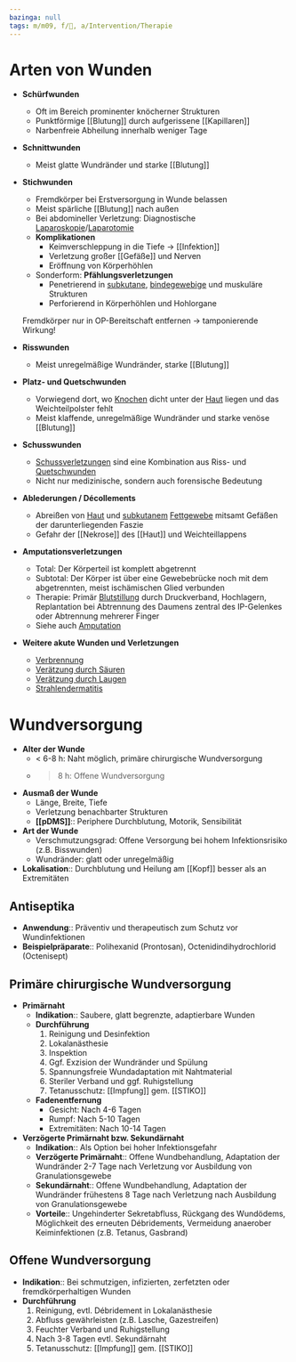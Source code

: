 ```yaml
---
bazinga: null
tags: m/m09, f/🧴, a/Intervention/Therapie
---
```



# Arten von Wunden

- **Schürfwunden**
    - Oft im Bereich prominenter knöcherner Strukturen
    - Punktförmige [[Blutung]] durch aufgerissene [[Kapillaren]]
    - Narbenfreie Abheilung innerhalb weniger Tage
- **Schnittwunden**
    - Meist glatte Wundränder und starke [[Blutung]]
- **Stichwunden**
    - Fremdkörper bei Erstversorgung in Wunde belassen
    - Meist spärliche [[Blutung]] nach außen
    - Bei abdomineller Verletzung: Diagnostische [Laparoskopie](https://next.amboss.com/de/article/B50zmg#Zd66f220d5099e1db3ae9d87d2ea94af9)/[Laparotomie](https://next.amboss.com/de/article/Cl0q_T#Zb6427bd847323062cfc03d34710897ca)
    - **Komplikationen**
        - Keimverschleppung in die Tiefe → [[Infektion]]
        - Verletzung großer [[Gefäße]] und Nerven
        - Eröffnung von Körperhöhlen
    - Sonderform: **Pfählungsverletzungen**
        - Penetrierend in [subkutane](https://next.amboss.com/de/article/so0tWS#Zc645c009cafafe646f97d164898c6340), [bindegewebige](https://next.amboss.com/de/article/Bo0zVS#Z9b35b49da38e360fb2c22d12073ae361) und muskuläre Strukturen
        - Perforierend in Körperhöhlen und Hohlorgane

    Fremdkörper nur in OP-Bereitschaft entfernen → tamponierende Wirkung!

- **Risswunden**
    - Meist unregelmäßige Wundränder, starke [[Blutung]]
- **Platz- und Quetschwunden**
    - Vorwiegend dort, wo [Knochen](https://next.amboss.com/de/article/2o0TYS#Z444ab572e7533791ae5aee8776cae0d3) dicht unter der [Haut](https://next.amboss.com/de/article/so0tWS#Z2153f24c4afbc3a6de8eab6eb460127f) liegen und das Weichteilpolster fehlt
    - Meist klaffende, unregelmäßige Wundränder und starke venöse [[Blutung]]
- **Schusswunden**
    - [Schussverletzungen](https://next.amboss.com/de/article/_P05hT#Za5b65490dddd5e965ab6623bc2c7022d) sind eine Kombination aus Riss- und [Quetschwunden](https://next.amboss.com/de/article/ph0LUf#Zcbe97559dea8f71bcc9671778e0a41f8)
    - Nicht nur medizinische, sondern auch forensische Bedeutung
- **Ablederungen / Décollements**
    - Abreißen von [Haut](https://next.amboss.com/de/article/so0tWS#Z2153f24c4afbc3a6de8eab6eb460127f) und [subkutanem](https://next.amboss.com/de/article/so0tWS#Zc645c009cafafe646f97d164898c6340) [Fettgewebe](https://next.amboss.com/de/article/6p0jqS#Z963bb322c5097b04f4befc18631f9a6c) mitsamt Gefäßen der darunterliegenden Faszie
    - Gefahr der [[Nekrose]] des [[Haut]] und Weichteillappens
- **Amputationsverletzungen**
    - Total: Der Körperteil ist komplett abgetrennt
    - Subtotal: Der Körper ist über eine Gewebebrücke noch mit dem abgetrennten, meist ischämischen Glied verbunden
    - Therapie: Primär [Blutstillung](https://next.amboss.com/de/article/_K05QS#Z4e5c735be3c3acde1ef2192c18865ab5) durch Druckverband, Hochlagern, Replantation bei Abtrennung des Daumens zentral des IP-Gelenkes oder Abtrennung mehrerer Finger
    - Siehe auch [Amputation](https://next.amboss.com/de/article/vl0AAT#Zc1f40bd23bcce41c743d098eaa88dfea)
- **Weitere akute Wunden und Verletzungen**
    - [Verbrennung](https://next.amboss.com/de/article/Jh0sUf#Z26d745a6b2852492d38630fb04e63aa7)
    - [Verätzung durch Säuren](https://next.amboss.com/de/article/Jh0sUf#Z3d3a86feaa4749bdcbf2f222c32275fe)
    - [Verätzung durch Laugen](https://next.amboss.com/de/article/Jh0sUf#Z3d3a86feaa4749bdcbf2f222c32275fe)
    - [Strahlendermatitis](https://next.amboss.com/de/article/Jh0sUf#Z7afea541b812e7638f5da37efee7f914)

# Wundversorgung

- **Alter der Wunde**
    - < 6-8 h: Naht möglich, primäre chirurgische Wundversorgung
    - > 8 h: Offene Wundversorgung
- **Ausmaß der Wunde**
    - Länge, Breite, Tiefe
    - Verletzung benachbarter Strukturen
    - **[[pDMS]]**:: Periphere Durchblutung, Motorik, Sensibilität
- **Art der Wunde**
    - Verschmutzungsgrad: Offene Versorgung bei hohem Infektionsrisiko (z.B. Bisswunden)
    - Wundränder: glatt oder unregelmäßig
- **Lokalisation**:: Durchblutung und Heilung am [[Kopf]] besser als an Extremitäten

## Antiseptika

- **Anwendung**:: Präventiv und therapeutisch zum Schutz vor Wundinfektionen
- **Beispielpräparate**:: Polihexanid (Prontosan), Octenidindihydrochlorid (Octenisept)

## Primäre chirurgische Wundversorgung

- **Primärnaht**
    - **Indikation**:: Saubere, glatt begrenzte, adaptierbare Wunden
    - **Durchführung**
        1. Reinigung und Desinfektion
        2. Lokalanästhesie
        3. Inspektion
        4. Ggf. Exzision der Wundränder und Spülung
        5. Spannungsfreie Wundadaptation mit Nahtmaterial
        6. Steriler Verband und ggf. Ruhigstellung
        7. Tetanusschutz: [[Impfung]] gem. [[STIKO]]
    - **Fadenentfernung**
        - Gesicht: Nach 4-6 Tagen
        - Rumpf: Nach 5-10 Tagen
        - Extremitäten: Nach 10-14 Tagen
- **Verzögerte Primärnaht bzw. Sekundärnaht**
    - **Indikation**:: Als Option bei hoher Infektionsgefahr
    - **Verzögerte Primärnaht**:: Offene Wundbehandlung, Adaptation der Wundränder 2-7 Tage nach Verletzung vor Ausbildung von Granulationsgewebe
    - **Sekundärnaht**:: Offene Wundbehandlung, Adaptation der Wundränder frühestens 8 Tage nach Verletzung nach Ausbildung von Granulationsgewebe
    - **Vorteile**:: Ungehinderter Sekretabfluss, Rückgang des Wundödems, Möglichkeit des erneuten Débridements, Vermeidung anaerober Keiminfektionen (z.B. Tetanus, Gasbrand)

## Offene Wundversorgung

- **Indikation**:: Bei schmutzigen, infizierten, zerfetzten oder fremdkörperhaltigen Wunden
- **Durchführung**
    1. Reinigung, evtl. Débridement in Lokalanästhesie
    2. Abfluss gewährleisten (z.B. Lasche, Gazestreifen)
    3. Feuchter Verband und Ruhigstellung
    4. Nach 3-8 Tagen evtl. Sekundärnaht
    5. Tetanusschutz: [[Impfung]] gem. [[STIKO]]

